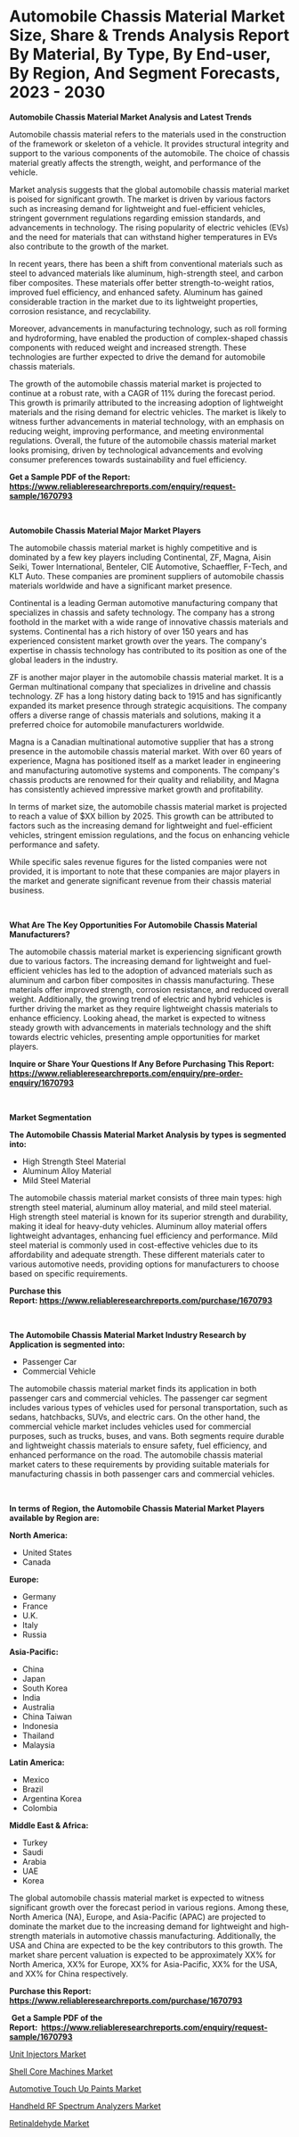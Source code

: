 <p><h1>Automobile Chassis Material Market Size, Share & Trends Analysis Report By Material, By Type, By End-user, By Region, And Segment Forecasts, 2023 - 2030</h1></p><p><strong>Automobile Chassis Material Market Analysis and Latest Trends</strong></p>
<p><p>Automobile chassis material refers to the materials used in the construction of the framework or skeleton of a vehicle. It provides structural integrity and support to the various components of the automobile. The choice of chassis material greatly affects the strength, weight, and performance of the vehicle.</p><p>Market analysis suggests that the global automobile chassis material market is poised for significant growth. The market is driven by various factors such as increasing demand for lightweight and fuel-efficient vehicles, stringent government regulations regarding emission standards, and advancements in technology. The rising popularity of electric vehicles (EVs) and the need for materials that can withstand higher temperatures in EVs also contribute to the growth of the market.</p><p>In recent years, there has been a shift from conventional materials such as steel to advanced materials like aluminum, high-strength steel, and carbon fiber composites. These materials offer better strength-to-weight ratios, improved fuel efficiency, and enhanced safety. Aluminum has gained considerable traction in the market due to its lightweight properties, corrosion resistance, and recyclability.</p><p>Moreover, advancements in manufacturing technology, such as roll forming and hydroforming, have enabled the production of complex-shaped chassis components with reduced weight and increased strength. These technologies are further expected to drive the demand for automobile chassis materials.</p><p>The growth of the automobile chassis material market is projected to continue at a robust rate, with a CAGR of 11% during the forecast period. This growth is primarily attributed to the increasing adoption of lightweight materials and the rising demand for electric vehicles. The market is likely to witness further advancements in material technology, with an emphasis on reducing weight, improving performance, and meeting environmental regulations. Overall, the future of the automobile chassis material market looks promising, driven by technological advancements and evolving consumer preferences towards sustainability and fuel efficiency.</p></p>
<p><strong>Get a Sample PDF of the Report:&nbsp; <a href="https://www.reliableresearchreports.com/enquiry/request-sample/1670793">https://www.reliableresearchreports.com/enquiry/request-sample/1670793</a></strong></p>
<p>&nbsp;</p>
<p><strong>Automobile Chassis Material Major Market Players</strong></p>
<p><p>The automobile chassis material market is highly competitive and is dominated by a few key players including Continental, ZF, Magna, Aisin Seiki, Tower International, Benteler, CIE Automotive, Schaeffler, F-Tech, and KLT Auto. These companies are prominent suppliers of automobile chassis materials worldwide and have a significant market presence.</p><p>Continental is a leading German automotive manufacturing company that specializes in chassis and safety technology. The company has a strong foothold in the market with a wide range of innovative chassis materials and systems. Continental has a rich history of over 150 years and has experienced consistent market growth over the years. The company's expertise in chassis technology has contributed to its position as one of the global leaders in the industry.</p><p>ZF is another major player in the automobile chassis material market. It is a German multinational company that specializes in driveline and chassis technology. ZF has a long history dating back to 1915 and has significantly expanded its market presence through strategic acquisitions. The company offers a diverse range of chassis materials and solutions, making it a preferred choice for automobile manufacturers worldwide.</p><p>Magna is a Canadian multinational automotive supplier that has a strong presence in the automobile chassis material market. With over 60 years of experience, Magna has positioned itself as a market leader in engineering and manufacturing automotive systems and components. The company's chassis products are renowned for their quality and reliability, and Magna has consistently achieved impressive market growth and profitability.</p><p>In terms of market size, the automobile chassis material market is projected to reach a value of $XX billion by 2025. This growth can be attributed to factors such as the increasing demand for lightweight and fuel-efficient vehicles, stringent emission regulations, and the focus on enhancing vehicle performance and safety.</p><p>While specific sales revenue figures for the listed companies were not provided, it is important to note that these companies are major players in the market and generate significant revenue from their chassis material business.</p></p>
<p>&nbsp;</p>
<p><strong>What Are The Key Opportunities For Automobile Chassis Material Manufacturers?</strong></p>
<p><p>The automobile chassis material market is experiencing significant growth due to various factors. The increasing demand for lightweight and fuel-efficient vehicles has led to the adoption of advanced materials such as aluminum and carbon fiber composites in chassis manufacturing. These materials offer improved strength, corrosion resistance, and reduced overall weight. Additionally, the growing trend of electric and hybrid vehicles is further driving the market as they require lightweight chassis materials to enhance efficiency. Looking ahead, the market is expected to witness steady growth with advancements in materials technology and the shift towards electric vehicles, presenting ample opportunities for market players.</p></p>
<p><strong>Inquire or Share Your Questions If Any Before Purchasing This Report: <a href="https://www.reliableresearchreports.com/enquiry/pre-order-enquiry/1670793">https://www.reliableresearchreports.com/enquiry/pre-order-enquiry/1670793</a></strong></p>
<p>&nbsp;</p>
<p><strong>Market Segmentation</strong></p>
<p><strong>The Automobile Chassis Material Market Analysis by types is segmented into:</strong></p>
<p><ul><li>High Strength Steel Material</li><li>Aluminum Alloy Material</li><li>Mild Steel Material</li></ul></p>
<p><p>The automobile chassis material market consists of three main types: high strength steel material, aluminum alloy material, and mild steel material. High strength steel material is known for its superior strength and durability, making it ideal for heavy-duty vehicles. Aluminum alloy material offers lightweight advantages, enhancing fuel efficiency and performance. Mild steel material is commonly used in cost-effective vehicles due to its affordability and adequate strength. These different materials cater to various automotive needs, providing options for manufacturers to choose based on specific requirements.</p></p>
<p><strong>Purchase this Report:&nbsp;<a href="https://www.reliableresearchreports.com/purchase/1670793">https://www.reliableresearchreports.com/purchase/1670793</a></strong></p>
<p>&nbsp;</p>
<p><strong>The Automobile Chassis Material Market Industry Research by Application is segmented into:</strong></p>
<p><ul><li>Passenger Car</li><li>Commercial Vehicle</li></ul></p>
<p><p>The automobile chassis material market finds its application in both passenger cars and commercial vehicles. The passenger car segment includes various types of vehicles used for personal transportation, such as sedans, hatchbacks, SUVs, and electric cars. On the other hand, the commercial vehicle market includes vehicles used for commercial purposes, such as trucks, buses, and vans. Both segments require durable and lightweight chassis materials to ensure safety, fuel efficiency, and enhanced performance on the road. The automobile chassis material market caters to these requirements by providing suitable materials for manufacturing chassis in both passenger cars and commercial vehicles.</p></p>
<p>&nbsp;</p>
<p><strong>In terms of Region, the Automobile Chassis Material Market Players available by Region are:</strong></p>
<p>
    <p> <strong> North America: </strong>
        <ul>
            <li>United States</li>
            <li>Canada</li>
        </ul>
        </p> 
    <p> <strong> Europe: </strong>
        <ul>
            <li>Germany</li>
            <li>France</li>
            <li>U.K.</li>
            <li>Italy</li>
            <li>Russia</li>
        </ul>
        </p> 
    <p> <strong> Asia-Pacific: </strong>
        <ul>
            <li>China</li>
            <li>Japan</li>
            <li>South Korea</li>
            <li>India</li>
            <li>Australia</li>
            <li>China Taiwan</li>
            <li>Indonesia</li>
            <li>Thailand</li>
            <li>Malaysia</li>
        </ul>
        </p> 
    <p> <strong> Latin America: </strong>
        <ul>
            <li>Mexico</li>
            <li>Brazil</li>
            <li>Argentina Korea</li>
            <li>Colombia</li>
        </ul>
        </p> 
    <p> <strong> Middle East & Africa: </strong>
        <ul>
            <li>Turkey</li>
            <li>Saudi</li>
            <li>Arabia</li>
            <li>UAE</li>
            <li>Korea</li>
        </ul>
    </p>
    </p>
<p><p>The global automobile chassis material market is expected to witness significant growth over the forecast period in various regions. Among these, North America (NA), Europe, and Asia-Pacific (APAC) are projected to dominate the market due to the increasing demand for lightweight and high-strength materials in automotive chassis manufacturing. Additionally, the USA and China are expected to be the key contributors to this growth. The market share percent valuation is expected to be approximately XX% for North America, XX% for Europe, XX% for Asia-Pacific, XX% for the USA, and XX% for China respectively.</p></p>
<p><strong>Purchase this Report: <a href="https://www.reliableresearchreports.com/purchase/1670793">https://www.reliableresearchreports.com/purchase/1670793</a></strong></p>
<p>&nbsp;<strong>Get a Sample PDF of the Report:&nbsp;&nbsp;<a href="https://www.reliableresearchreports.com/enquiry/request-sample/1670793">https://www.reliableresearchreports.com/enquiry/request-sample/1670793</a></strong></p>
<p><strong></strong></p>
<p><p><a href="https://medium.com/@soledadroob625/unit-injectors-market-exploring-market-share-market-trends-and-future-growth-7920c9c32f0e">Unit Injectors Market</a></p><p><a href="https://medium.com/@soledadhane827/shell-core-machines-market-analysis-its-cagr-market-segmentation-and-global-industry-overview-76962126720d">Shell Core Machines Market</a></p><p><a href="https://github.com/Chiragrp22/Market-Research-Report-List-1/blob/main/automotive-touch-up-paints-market.md">Automotive Touch Up Paints Market</a></p><p><a href="https://medium.com/@royross51/handheld-rf-spectrum-analyzers-market-insight-market-trends-growth-forecasted-from-2023-to-2030-ccd9c34721d4">Handheld RF Spectrum Analyzers Market</a></p><p><a href="https://github.com/ChiragRP21/Market-Research-Report-List-1/blob/main/retinaldehyde-market.md">Retinaldehyde Market</a></p></p>